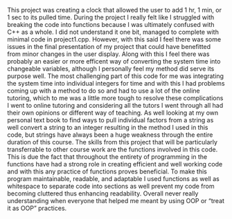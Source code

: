 This project was creating a clock that allowed the user to add 1 hr, 	 1 min, or 1 sec to its pulled time.  During the project I really felt like I struggled with breaking the code into functions because I was ultimately confused with C++ as a whole.  I did not understand it one bit, managed to complete with minimal code in project1.cpp. However, with this said I feel there was some issues in the final presentation of my project that could have benefitted from minor changes in the user display. Along with this I feel there was probably an easier or more efficent way of converting the system time into changeable variables, although I personally feel my method did serve its purpose well.  The most challenging part of this code for me was integrating the system time into individual integers for time and with this I had problems coming up with a method to do so and had to use a lot of the online tutoring, which to me was a little more tough to resolve these complications I went to online tutoring and considering all the tutors I went through all had their own opinions or different way of teaching.  As well looking at my own personal text book to find ways to pull individual factors from a string as well convert a string to an integer resulting in the method I used in this code, but strings have always been a huge weakness through the entire duration of this course.  The skills from this project that will be particularly transferrable to other course work are the functions involved in this code. This is due the fact that throughout the entirety of programming in the functions have had a strong role in creating efficient and well working code and with this any practice of functions proves beneficial. To make this program maintainable, readable, and adaptable I used functions as well as whitespace to separate code into sections as well prevent my code from becoming cluttered thus enhancing readability.  Overall never really understanding when everyone that helped me meant by using OOP or “treat it as OOP” practices. 
